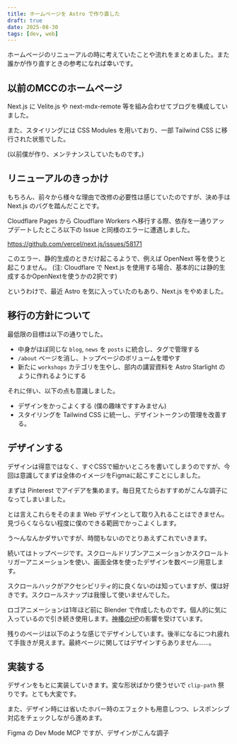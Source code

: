 ```yaml
---
title: ホームページを Astro で作り直した
draft: true
date: 2025-08-30
tags: [dev, web]
---
```


ホームページのリニューアルの時に考えていたことや流れをまとめました。また誰かが作り直すときの参考になれば幸いです。

## 以前のMCCのホームページ

Next.js に Velite.js や next-mdx-remote 等を組み合わせてブログを構成していました。

また、スタイリングには CSS Modules を用いており、一部 Tailwind CSS に移行された状態でした。

(以前僕が作り、メンテナンスしていたものです。)

## リニューアルのきっかけ

もちろん、前々から様々な理由で改修の必要性は感じていたのですが、決め手は Next.js のバグを踏んだことです。 


Cloudflare Pages から Cloudflare Workers へ移行する際、依存を一通りアップデートしたところ以下の Issue と同様のエラーに遭遇しました。

https://github.com/vercel/next.js/issues/58171

このエラー、静的生成のときだけ起こるようで、例えば OpenNext 等を使うと起こりません。
(注: Cloudflare で Next.js を使用する場合、基本的には静的生成するかOpenNextを使うかの2択です)

というわけで、最近 Astro を気に入っていたのもあり、Next.js をやめました。

## 移行の方針について

最低限の目標は以下の通りでした。

- 中身がほぼ同じな `blog`, `news` を `posts` に統合し、タグで管理する
- `/about` ベージを消し、トップページのボリュームを増やす
- 新たに `workshops` カテゴリを生やし、部内の講習資料を Astro Starlight のように作れるようにする

それに伴い、以下の点も意識しました。

- デザインをかっこよくする (僕の趣味ですすみません)
- スタイリングを Tailwind CSS に統一し、デザイントークンの管理を改善する。

## デザインする

デザインは得意ではなく、すぐCSSで細かいところを書いてしまうのですが、今回は意識してまずは全体のイメージをFigmaに起こすことにしました。

まずは Pinterest でアイデアを集めます。毎日見てたらおすすめがこんな調子になってしまいました。


とは言えこれらをそのまま Web デザインとして取り入れることはできません。見づらくならない程度に僕のできる範囲でかっこよくします。

う〜んなんかダサいですが、時間もないのでとりあえずこれでいきます。

続いてはトップベージです。スクロールドリブンアニメーションかスクロールトリガーアニメーションを使い、画面全体を使ったデザインを数ベージ用意します。

スクロールハックがアクセシビリティ的に良くないのは知っていますが、僕は好きです。スクロールスナップは我慢して使いませんでした。

ロゴアニメーションは1年ほど前に Blender で作成したものです。個人的に気に入っているので引き続き使用します。[神椿のHP](https://kamitsubaki.jp)の影響を受けています。

残りのページは以下のような感じでデザインしています。後半になるにつれ疲れて手抜きが見えます。最終ページに関してはデザインすらありません……。


## 実装する

デザインをもとに実装していきます。変な形状ばかり使うせいで `clip-path` 祭りです。とても大変です。

また、デザイン時には省いたホバー時のエフェクトも用意しつつ、レスポンシブ対応をチェックしながら進めます。

Figma の Dev Mode MCP ですが、デザインがこんな調子
